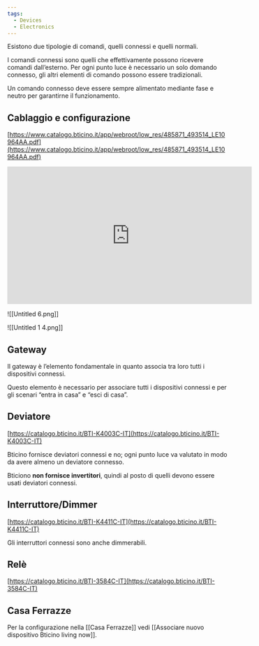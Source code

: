 ```yaml
---
tags:
  - Devices
  - Electronics
---
```

Esistono due tipologie di comandi, quelli connessi e quelli normali.

I comandi connessi sono quelli che effettivamente possono ricevere comandi dall’esterno. Per ogni punto luce è necessario un solo domando connesso, gli altri elementi di comando possono essere tradizionali.

Un comando connesso deve essere sempre alimentato mediante fase e neutro per garantirne il funzionamento.

## Cablaggio e configurazione
[https://www.catalogo.bticino.it/app/webroot/low_res/485871_493514_LE10964AA.pdf](https://www.catalogo.bticino.it/app/webroot/low_res/485871_493514_LE10964AA.pdf)

<div class="iframe-container">
  <iframe width="560" height="315" src="https://www.youtube.com/embed/-Ekn41d6yfo" title="YouTube video player" frameborder="0" allow="accelerometer; autoplay; clipboard-write; encrypted-media; gyroscope; picture-in-picture" allowfullscreen></iframe>
</div>

![[Untitled 6.png]]

![[Untitled 1 4.png]]

## Gateway

Il gateway è l’elemento fondamentale in quanto associa tra loro tutti i dispositivi connessi.

Questo elemento è necessario per associare tutti i dispositivi connessi e per gli scenari “entra in casa” e “esci di casa”.

## Deviatore

[https://catalogo.bticino.it/BTI-K4003C-IT](https://catalogo.bticino.it/BTI-K4003C-IT)

Bticino fornisce deviatori connessi e no; ogni punto luce va valutato in modo da avere almeno un deviatore connesso.

Bticiono **non fornisce invertitori**, quindi al posto di quelli devono essere usati deviatori connessi.

## Interruttore/Dimmer

[https://catalogo.bticino.it/BTI-K4411C-IT](https://catalogo.bticino.it/BTI-K4411C-IT)

Gli interruttori connessi sono anche dimmerabili.

## Relè

[https://catalogo.bticino.it/BTI-3584C-IT](https://catalogo.bticino.it/BTI-3584C-IT)

## Casa Ferrazze

Per la configurazione nella [[Casa Ferrazze]] vedi [[Associare nuovo dispositivo Bticino living now]].